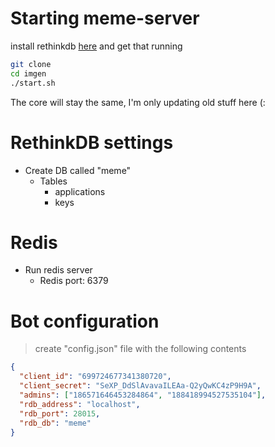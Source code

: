 # Starting meme-server
install rethinkdb [here](https://github.com/rethinkdb/rethinkdb) and get that running

```bash
git clone
cd imgen
./start.sh
```

The core will stay the same, I'm only updating old stuff here (:


# RethinkDB settings
- Create DB called "meme"
    - Tables
      - applications
      - keys


# Redis

- Run redis server
  - Redis port: 6379

# Bot configuration

> create "config.json" file with the following contents

```json
{
  "client_id": "699724677341380720",
  "client_secret": "SeXP_DdSlAvavaILEAa-Q2yQwKC4zP9H9A",
  "admins": ["186571646453284864", "188418994527535104"],
  "rdb_address": "localhost",
  "rdb_port": 28015,
  "rdb_db": "meme"
}
```


